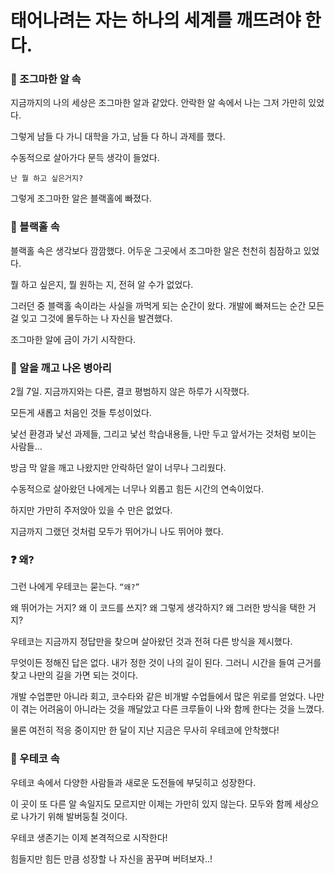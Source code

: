 # 태어나려는 자는 하나의 세계를 깨뜨려야 한다.


### 🥚 조그마한 알 속
지금까지의 나의 세상은 조그마한 알과 같았다. 안락한 알 속에서 나는 그저 가만히 있었다.

그렇게 남들 다 가니 대학을 가고, 남들 다 하니 과제를 했다. 

수동적으로 살아가다 문득 생각이 들었다.

`난 뭘 하고 싶은거지?`

그렇게 조그마한 알은 블랙홀에 빠졌다.


### 🌌 블랙홀 속

블랙홀 속은 생각보다 깜깜했다. 어두운 그곳에서 조그마한 알은 천천히 침잠하고 있었다.

뭘 하고 싶은지, 뭘 원하는 지, 전혀 알 수가 없었다.

그러던 중 블랙홀 속이라는 사실을 까먹게 되는 순간이 왔다. 개발에 빠져드는 순간 모든 걸 잊고 그것에 몰두하는 나 자신을 발견했다.

조그마한 알에 금이 가기 시작한다.


### 🐣 알을 깨고 나온 병아리

2월 7일. 지금까지와는 다른, 결코 평범하지 않은 하루가 시작했다.

모든게 새롭고 처음인 것들 투성이었다. 

낯선 환경과 낯선 과제들, 그리고 낯선 학습내용들, 나만 두고 앞서가는 것처럼 보이는 사람들…

방금 막 알을 깨고 나왔지만 안락하던 알이 너무나 그리웠다. 

수동적으로 살아왔던 나에게는 너무나 외롭고 힘든 시간의 연속이었다.

하지만 가만히 주저앉아 있을 수 만은 없었다.

지금까지 그랬던 것처럼 모두가 뛰어가니 나도 뛰어야 했다.


### ❓ 왜?

그런 나에게 우테코는 묻는다. `“왜?”`

왜 뛰어가는 거지? 왜 이 코드를 쓰지? 왜 그렇게 생각하지? 왜 그러한 방식을 택한 거지?

우테코는 지금까지 정답만을 찾으며 살아왔던 것과 전혀 다른 방식을 제시했다.

무엇이든 정해진 답은 없다. 내가 정한 것이 나의 길이 된다. 그러니 시간을 들여 근거를 찾고 나만의 길을 가면 되는 것이다.

개발 수업뿐만 아니라 회고, 코수타와 같은 비개발 수업들에서 많은 위로를 얻었다. 나만이 겪는 어려움이 아니라는 것을 깨달았고 다른 크루들이 나와 함께 한다는 것을 느꼈다.

물론 여전히 적응 중이지만 한 달이 지난 지금은 무사히 우테코에 안착했다!


### 🐥 우테코 속

우테코 속에서 다양한 사람들과 새로운 도전들에 부딪히고 성장한다. 

이 곳이 또 다른 알 속일지도 모르지만 이제는 가만히 있지 않는다. 모두와 함께 세상으로 나가기 위해 발버둥칠 것이다.

우테코 생존기는 이제 본격적으로 시작한다! 

힘들지만 힘든 만큼 성장할 나 자신을 꿈꾸며 버텨보자..!

